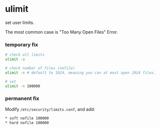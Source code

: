 # ulimit

set user limits. 

The most common case is "Too Many Open Files" Error.

### temporary fix

```bash
# check all limits
ulimit -a

# check number of files (nofile)
ulimit -n # default to 1024, meaning you can at most open 1024 files.

# set
ulimit -n 100000
```



### permanent fix

Modify `/etc/security/limits.conf`, and add:

```bash
* soft nofile 100000
* hard nofile 100000
```



